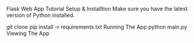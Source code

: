 Flask Web App Tutorial
Setup & Installtion
Make sure you have the latest version of Python installed.

git clone <repo-url>
pip install -r requirements.txt
Running The App
python main.py
Viewing The App
